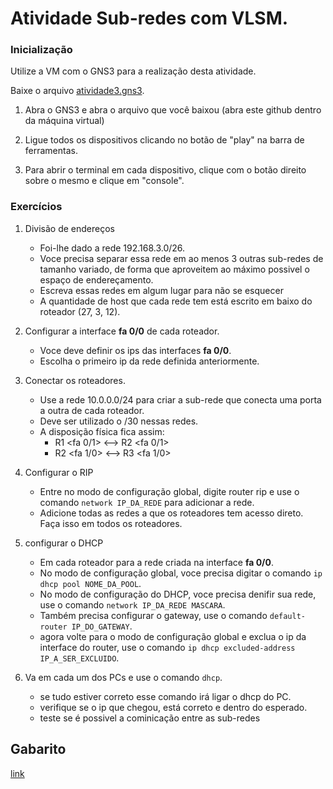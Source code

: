 # Atividade Sub-redes com VLSM.

### Inicialização

Utilize a VM com o GNS3 para a realização desta atividade.

Baixe o arquivo [atividade3.gns3](./atividade3.gns3).

1. Abra o GNS3 e abra o arquivo que você baixou (abra este github dentro da máquina virtual)

2. Ligue todos os dispositivos clicando no botão de "play" na barra de ferramentas.

3. Para abrir o terminal em cada dispositivo, clique com o botão direito sobre o mesmo e clique em "console".

### Exercícios

1. Divisão de endereços
    - Foi-lhe dado a rede 192.168.3.0/26.
    - Voce precisa separar essa rede em ao menos 3 outras sub-redes de tamanho variado, de forma que aproveitem ao máximo possivel o espaço de endereçamento.
    - Escreva essas redes em algum lugar para não se esquecer
    - A quantidade de host que cada rede tem está escrito em baixo do roteador (27, 3, 12).

2. Configurar a interface **fa 0/0** de cada roteador.
    - Voce deve definir os ips das interfaces **fa 0/0**.
    - Escolha o primeiro ip da rede definida anteriormente.

3. Conectar os roteadores.
    - Use a rede 10.0.0.0/24 para criar a sub-rede que conecta uma porta a outra de cada roteador.
    - Deve ser utilizado o /30 nessas redes.
    - A disposição física fica assim:
        - R1 <fa 0/1> <--> R2 <fa 0/1>
        - R2 <fa 1/0> <--> R3 <fa 1/0>

4. Configurar o RIP
    - Entre no modo de configuração global, digite router rip e use o comando `network IP_DA_REDE` para adicionar a rede.
    - Adicione todas as redes a que os roteadores tem acesso direto. Faça isso em todos os roteadores.

5. configurar o DHCP
    - Em cada roteador para a rede criada na interface **fa 0/0**.
    - No modo de configuração global, voce precisa digitar o comando `ip dhcp pool NOME_DA_POOL`.
    - No modo de configuração do DHCP, voce precisa denifir sua rede, use o comando `network IP_DA_REDE MASCARA`.
    - Também precisa configurar o gateway, use o comando `default-router IP_DO_GATEWAY`.
    - agora volte para o modo de configuração global e exclua o ip da interface do router, use o comando `ip dhcp excluded-address IP_A_SER_EXCLUIDO`.

6. Va em cada um dos PCs e use o comando `dhcp`.
    - se tudo estiver correto esse comando irá ligar o dhcp do PC.
    - verifique se o ip que chegou, está correto e dentro do esperado.
    - teste se é possivel a cominicação entre as sub-redes

## Gabarito

[link](./gabarito.md)